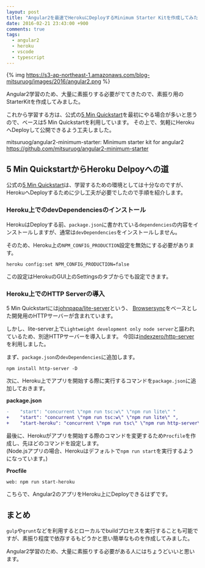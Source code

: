 ```yaml
---
layout: post
title: "Angular2を最速でHerokuにDeployするMinimum Starter Kitを作成してみた"
date: 2016-02-21 23:43:00 +900
comments: true
tags:
  - angular2
  - heroku
  - vscode
  - typescript
---
```


{% img https://s3-ap-northeast-1.amazonaws.com/blog-mitsuruog/images/2016/angular2.png %}

Angular2学習のため、大量に素振りする必要がでてきたので、素振り用のStarterKitを作成してみました。

これから学習する方は、公式の[5 Min Quickstart](https://angular.io/docs/ts/latest/quickstart.html)を最初にやる場合が多いと思うので、ベースは5 Min Quickstartを利用しています。
その上で、気軽にHerokuへDeployして公開できるよう工夫しました。

mitsuruog/angular2-minimum-starter: Minimum starter kit for angular2 https://github.com/mitsuruog/angular2-minimum-starter

<!-- more -->

## 5 Min QuickstartからHeroku Delpoyへの道

公式の[5 Min Quickstart](https://angular.io/docs/ts/latest/quickstart.html)は、学習するための環境としては十分なのですが、
HerokuへDeployするために少し工夫が必要でしたので手順を紹介します。

### Heroku上でのdevDependenciesのインストール

HerokuはDeployする前、`package.json`に書かれている`dependencies`の内容をインストールしますが、通常は`devDependencies`をインストールしません。

そのため、Heroku上の`NPM_CONFIG_PRODUCTION`設定を無効にする必要があります。

```
heroku config:set NPM_CONFIG_PRODUCTION=false
```

この設定はHerokuのGUI上のSettingsのタブからでも設定できます。

### Heroku上でのHTTP Serverの導入

5 Min Quickstartには[johnpapa/lite-server](https://github.com/johnpapa/lite-server)という、
[Browsersync](https://www.browsersync.io/)をベースとした開発用のHTTPサーバーが含まれています。

しかし、lite-server上で`Lightweight development only node server`と謳われているため、別途HTTPサーバーを導入します。
今回は[indexzero/http-server](https://github.com/indexzero/http-server)を利用しました。

まず、`package.json`の`devDependencies`に追加します。

```
npm install http-server -D
```

次に、Heroku上でアプリを開始する際に実行するコマンドを`package.json`に追加しておきます。

**package.json**
```diff
-    "start": "concurrent \"npm run tsc:w\" \"npm run lite\" "
+    "start": "concurrent \"npm run tsc:w\" \"npm run lite\" ",
+    "start-heroku": "concurrent \"npm run tsc\" \"npm run http-server\" "
```

最後に、Herokuがアプリを開始する際のコマンドを変更するため`Procfile`を作成し、先ほどのコマンドを設定します。  
(Node.jsアプリの場合、Herokuはデフォルトで`npm run start`を実行するようになっています。)

**Procfile**
```
web: npm run start-heroku
```

こちらで、Angular2のアプリをHeroku上にDeployできるはずです。

## まとめ

`gulp`や`grunt`などを利用するとローカルでbuildプロセスを実行することも可能ですが、素振り程度で依存するもどうかと思い簡単なものを作成してみました。

Angular2学習のため、大量に素振りする必要がある人にはちょうどいいと思います。
